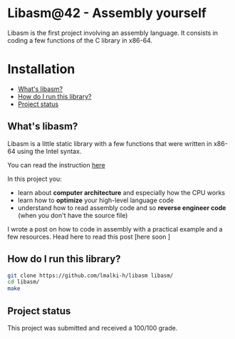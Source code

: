 # Libasm@42 - Assembly yourself
Libasm is the first project involving an assembly language. It consists in coding a few functions of the C library in x86-64.

# Installation
* [What's libasm?](#what's-libasm?)
* [How do I run this library?](#how-do-I-run-this-library?)
* [Project status](#project-status)


## What's libasm?

Libasm is a little static library with a few functions that were written in x86-64 using the Intel syntax.

You can read the instruction [here](libasm.subject.en.pdf)

In this project you:
- learn about **computer architecture** and especially how the CPU works
- learn how to **optimize** your high-level language code
- understand how to read assembly code and so **reverse engineer code** (when you don't have the source file)

I wrote a post on how to code in assembly with a practical example and a few resources. Head here to read this post [here soon ]


## How do I run this library?

```bash
git clone https://github.com/lmalki-h/libasm libasm/
cd libasm/
make
```

## Project status
This project was submitted and received a 100/100 grade.
